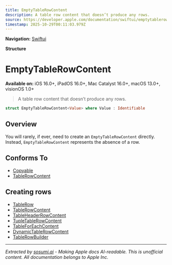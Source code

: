 ```yaml
---
title: EmptyTableRowContent
description: A table row content that doesn’t produce any rows.
source: https://developer.apple.com/documentation/swiftui/emptytablerowcontent
timestamp: 2025-10-29T00:11:03.979Z
---
```


**Navigation:** [Swiftui](/documentation/swiftui)

**Structure**

# EmptyTableRowContent

**Available on:** iOS 16.0+, iPadOS 16.0+, Mac Catalyst 16.0+, macOS 13.0+, visionOS 1.0+

> A table row content that doesn’t produce any rows.

```swift
struct EmptyTableRowContent<Value> where Value : Identifiable
```

## Overview

You will rarely, if ever, need to create an `EmptyTableRowContent` directly. Instead, `EmptyTableRowContent` represents the absence of a row.

## Conforms To

- [Copyable](/documentation/Swift/Copyable)
- [TableRowContent](/documentation/swiftui/tablerowcontent)

## Creating rows

- [TableRow](/documentation/swiftui/tablerow)
- [TableRowContent](/documentation/swiftui/tablerowcontent)
- [TableHeaderRowContent](/documentation/swiftui/tableheaderrowcontent)
- [TupleTableRowContent](/documentation/swiftui/tupletablerowcontent)
- [TableForEachContent](/documentation/swiftui/tableforeachcontent)
- [DynamicTableRowContent](/documentation/swiftui/dynamictablerowcontent)
- [TableRowBuilder](/documentation/swiftui/tablerowbuilder)

---

*Extracted by [sosumi.ai](https://sosumi.ai) - Making Apple docs AI-readable.*
*This is unofficial content. All documentation belongs to Apple Inc.*

